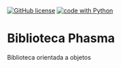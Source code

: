 <a href="https://github.com/pandyshwallee/Biblioteca-Phasma/blob/master/LICENSE"><img alt="GitHub license" src="https://img.shields.io/github/license/pandyshwallee/Biblioteca-Phasma"></a> <a  href="https://www.python.org/downloads/"><img src="https://img.shields.io/badge/code%20with-Python-blue.svg?style=flat&logo=python&logoColor=F0CD1E" alt="code with Python"></a>


# Biblioteca Phasma
 Biblioteca orientada a objetos
